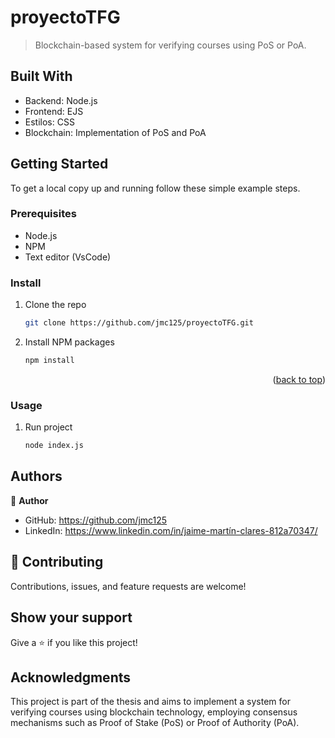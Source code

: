 <a name="readme-top"></a>

# proyectoTFG

> Blockchain-based system for verifying courses using PoS or PoA.

## Built With

- Backend: Node.js
- Frontend: EJS
- Estilos: CSS
- Blockchain: Implementation of PoS and PoA

## Getting Started

To get a local copy up and running follow these simple example steps.

### Prerequisites

- Node.js
- NPM
- Text editor (VsCode)

### Install

1. Clone the repo
   ```sh
   git clone https://github.com/jmc125/proyectoTFG.git
   ```
2. Install NPM packages
   ```sh
   npm install
   ```

<p align="right">(<a href="#readme-top">back to top</a>)</p>

### Usage

1. Run project
   ```sh
   node index.js
   ```

## Authors

👤 **Author**

- GitHub: https://github.com/jmc125
- LinkedIn: https://www.linkedin.com/in/jaime-martín-clares-812a70347/

## 🤝 Contributing

Contributions, issues, and feature requests are welcome!

## Show your support

Give a ⭐️ if you like this project!

## Acknowledgments

This project is part of the thesis and aims to implement a system for verifying courses using blockchain technology, employing consensus mechanisms such as Proof of Stake (PoS) or Proof of Authority (PoA).
